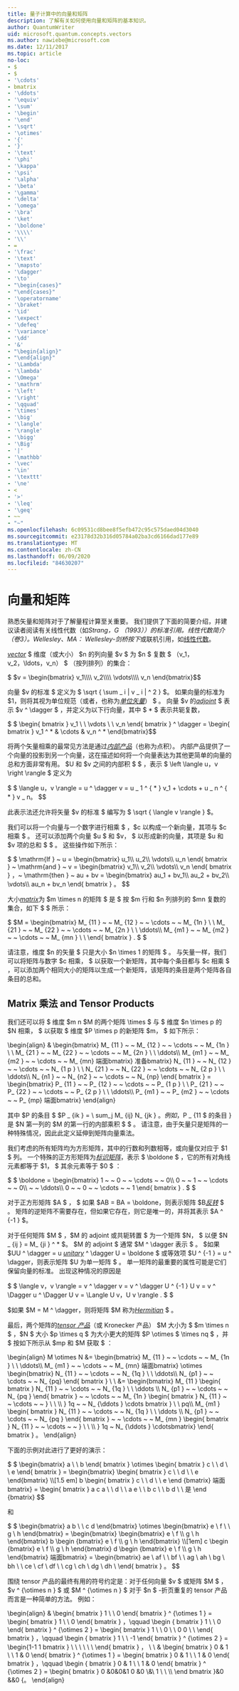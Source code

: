 ```yaml
---
title: 量子计算中的向量和矩阵
description: 了解有关如何使用向量和矩阵的基本知识。
author: QuantumWriter
uid: microsoft.quantum.concepts.vectors
ms.author: nawiebe@microsoft.com
ms.date: 12/11/2017
ms.topic: article
no-loc:
- $
- $
- '\cdots'
- bmatrix
- '\ddots'
- '\equiv'
- '\sum'
- '\begin'
- '\end'
- '\sqrt'
- '\otimes'
- '{'
- '}'
- '\text'
- '\phi'
- '\kappa'
- '\psi'
- '\alpha'
- '\beta'
- '\gamma'
- '\delta'
- '\omega'
- '\bra'
- '\ket'
- '\boldone'
- '\\\\'
- '\\'
- =
- '\frac'
- '\text'
- '\mapsto'
- '\dagger'
- '\to'
- "\begin{cases}"
- "\end{cases}"
- '\operatorname'
- '\braket'
- '\id'
- '\expect'
- '\defeq'
- '\variance'
- '\dd'
- '&'
- "\begin{align}"
- "\end{align}"
- '\Lambda'
- '\lambda'
- '\Omega'
- '\mathrm'
- '\left'
- '\right'
- '\qquad'
- '\times'
- '\big'
- '\langle'
- '\rangle'
- '\bigg'
- '\Big'
- '|'
- '\mathbb'
- '\vec'
- '\in'
- '\texttt'
- '\ne'
- <
- '>'
- '\leq'
- '\geq'
- ~~
- "~"
ms.openlocfilehash: 6c09531cd8bee8f5efb472c95c575daed04d3040
ms.sourcegitcommit: e23178d32b316d05784a02ba3cd6166dad177e89
ms.translationtype: MT
ms.contentlocale: zh-CN
ms.lasthandoff: 06/09/2020
ms.locfileid: "84630207"
---
```

# <a name="vectors-and-matrices"></a>向量和矩阵

熟悉矢量和矩阵对于了解量程计算至关重要。 我们提供了下面的简要介绍，并建议读者阅读有关线性代数（如*Strang，G （1993））的标准引用。线性代数简介（卷3）。Wellesley、MA： Wellesley-剑桥按下*或联机引用，如[线性代数](http://joshua.smcvt.edu/linearalgebra/)。

[*vector*](https://en.wikipedia.org/wiki/Vector_(mathematics_and_physics)) $ 维度（或大小） $n 的列向量 $v $ 为 $n $ 复数 $ （v_1，v_2，\ldots，v_n） $ （按列排列）的集合：

$ $v = \begin{bmatrix}
v_1\\\\
v_2\\\\
\vdots\\\\
v_n \end{bmatrix}$$

向量 $v 的标准 $ 定义为 $ \sqrt { \sum \_ i | v \_ i | ^ 2 } $。 如果向量的标准为 $1，则将其视为单位规范（或者，也称为[*单位矢量*](https://en.wikipedia.org/wiki/Unit_vector)） $ 。 向量 $v 的[*adjoint*](https://en.wikipedia.org/wiki/Adjoint_matrix) $ 表示 $v ^ \dagger $ ，并定义为以下行向量，其中 $ \* $ 表示共轭复数，

$ $ \begin{ bmatrix } v_1 \\ \\ \vdots \\ \\ v_n \end{ bmatrix } ^ \dagger = \begin{ bmatrix } v_1 ^ * & \cdots & v_n ^ * \end{bmatrix}$$

将两个矢量相乘的最常见方法是通过[*内部产品*](https://en.wikipedia.org/wiki/Inner_product_space)（也称为点积）。  内部产品提供了一个向量的投影到另一个向量，这在描述如何将一个向量表达为其他更简单的向量的总和方面非常有用。  $U 和 $v 之间的内部积 $ $ ，表示 $ \left \langle u，v \right \rangle $ 定义为

$ $ \langle u，v \rangle = u ^ \dagger v = u \_ 1 ^ { \* } v_1 + \cdots + u \_ n ^ { \* } v \_ n。
$$

此表示法还允许将矢量 $v 的标准 $ 编写为 $ \sqrt { \langle v \rangle } $。

我们可以将一个向量与一个数字进行相乘 $ ，$c 以构成一个新向量，其项与 $c 相乘 $ 。 还可以添加两个向量 $u $ 和 $v， $ 以形成新的向量，其项是 $u 和 $v 项的总和 $ $ 。 这些操作如下所示：

$ $ \mathrm{If } ~ u = \begin{bmatrix}
u_1\\\\
u_2\\\\
\vdots\\\\
u_n \end{ bmatrix } ~ \mathrm{and } ~ v = \begin{bmatrix}
    v_1\\\\
    v_2\\\\
    \vdots\\\\
    v_n \end{ bmatrix } ，~ \mathrm{then } ~ au + bv = \begin{bmatrix}
au_1 + bv_1\\\\
au_2 + bv_2\\\\
\vdots\\\\
au_n + bv_n \end{ bmatrix } 。
$$

大小[*matrix*](https://en.wikipedia.org/wiki/Matrix_(mathematics))为 $m \times n 的矩阵 $ 是 $ 按 $m 行和 $n 列排列的 $mn 复数的集合，如下 $ $ 所示：

$ $M = \begin{bmatrix}
M_ {11 } ~ ~ M_ {12 } ~ ~ \cdots ~ ~ M_ {1n } \\ \\ M_ {21 } ~ ~ M_ {22 } ~ ~ \cdots ~ ~ M_ {2n } \\ \\ \ddots\\\\
M_ {m1 } ~ ~ M_ {m2 } ~ ~ \cdots ~ ~ M_ {mn } \\ \\ \end{ bmatrix } . $ $

请注意，维度 $n 的矢量 $ 只是大小 $n \times 1 的矩阵 $ 。 与矢量一样，我们可以将矩阵与数字 $c 相乘， $ 以获取一个新矩阵，其中每个条目都与 $c 相乘 $ ，可以添加两个相同大小的矩阵以生成一个新矩阵，该矩阵的条目是两个矩阵各自条目的总和。 

## <a name="matrix-multiplication-and-tensor-products"></a>Matrix 乘法 and Tensor Products

我们还可以将 $ 维度 $m n $M 的两个矩阵 \times $ 与 $ 维度 $n \times p 的 $N 相乘， $ 以获取 $ 维度 $P \times p 的新矩阵 $m， $ 如下所示：

\begin{align}
& \begin{bmatrix}
    M_ {11 } ~ ~ M_ {12 } ~ ~ \cdots ~ ~ M_ {1n } \\ \\ M_ {21 } ~ ~ M_ {22 } ~ ~ \cdots ~ ~ M_ {2n } \\ \\ \ddots\\\\
    M_ {m1 } ~ ~ M_ {m2 } ~ ~ \cdots ~ ~ M_ {mn}
端面bmatrix}
准备bmatrix}
N_ {11 } ~ ~ N_ {12 } ~ ~ \cdots ~ ~ N_ {1 p } \\ \\ N_ {21 } ~ ~ N_ {22 } ~ ~ \cdots ~ ~ N_ {2 p } \\ \\ \ddots\\\\
N_ {n1 } ~ ~ N_ {n2 } ~ ~ \cdots ~ ~ N_ {np}
\end{ bmatrix } = \begin{bmatrix}
P_ {11 } ~ ~ P_ {12 } ~ ~ \cdots ~ ~ P_ {1 p } \\ \\ P_ {21 } ~ ~ P_ {22 } ~ ~ \cdots ~ ~ P_ {2 p } \\ \\ \ddots\\\\
P_ {m1 } ~ ~ P_ {m2 } ~ ~ \cdots ~ ~ P_ {mp}
端面bmatrix}
\end{align}

其中 $P 的条目 $ $P _ {ik } = \ sum_j M_ {ij} N_ {jk } $。 例如，$P _ {11 $ 的条目 } 是 $N 第一列的 $M 的第一行的内部乘积 $ $ 。 请注意，由于矢量只是矩阵的一种特殊情况，因此此定义延伸到矩阵向量乘法。 

我们考虑的所有矩阵均为方形矩阵，其中的行数和列数相等，或向量仅对应于 $1 $ 列。 一个特殊的正方形矩阵为[*标识矩阵*](https://en.wikipedia.org/wiki/Identity_matrix)，表示 $ \boldone $ ，它的所有对角线元素都等于 $1， $ 其余元素等于 $0 $ ：

$ $ \boldone = \begin{bmatrix}
1 ~ ~ 0 ~ ~ \cdots ~ ~ 0\\\\
0 ~ ~ 1 ~ ~ \cdots ~ ~ 0\\\\
~ ~ \ddots\\\\
0 ~ ~ 0 ~ ~ \cdots ~ ~ 1 \end{ bmatrix } . $ $

对于正方形矩阵 $A $ ， $ 如果 $AB = BA = \boldone，则表示矩阵 $B[*反转*](https://en.wikipedia.org/wiki/Invertible_matrix) $ 。 矩阵的逆矩阵不需要存在，但如果它存在，则它是唯一的，并将其表示 $A ^ {-1 } $。 

对于任何矩阵 $M $ ，$M 的 adjoint 或共轭转置 $ 为一个矩阵 $N， $ 以便 $N _ {ij } = M_ {ji } ^ \* $。 $M 的 adjoint $ 通常 $M ^ \dagger 表示 $ 。 $如果 $UU ^ \dagger = u [*unitary*](https://en.wikipedia.org/wiki/Unitary_matrix) ^ \dagger U = \boldone $ 或等效项 $U ^ {-1 } = u ^ \dagger，则表示矩阵 $U 为单一矩阵 $ 。  单一矩阵的最重要的属性可能是它们保留向量的标准。  出现这种情况的原因是 

$ $ \langle v，v \rangle = v ^ \dagger v = v ^ \dagger U ^ {-1 } U v = v ^ \Dagger u ^ \Dagger U v = \Langle U v，U v \rangle . $ $  

$如果 $M = M ^ \dagger，则将矩阵 $M 称为[*Hermitian*](https://en.wikipedia.org/wiki/Hermitian_matrix) $ 。

最后，两个矩阵的[*tensor 产品*](https://en.wikipedia.org/wiki/Tensor_product)（或 Kronecker 产品） $M 大小为 $ $m \times n $ ，$N $ 大小 $p \times q $ 为大小更大的矩阵 $P \otimes $ \times nq $ ，并 $ 按如下所示从 $mp 和 $M 获取 $ ：

\begin{align}
    M \otimes N &= \begin{bmatrix}
        M_ {11 } ~ ~ \cdots ~ ~ M_ {1n } \\ \\ \ddots\\\\
        M_ {m1 } ~ ~ \cdots ~ ~ M_ {mn}
    端面bmatrix}
    \otimes \begin{bmatrix}
        N_ {11 } ~ ~ \cdots ~ ~ N_ {1q } \\ \\ \ddots\\\\
        N_ {p1 } ~ ~ \cdots ~ ~ N_ {pq}
    \end{ bmatrix } \\ \\ &= \begin{bmatrix}
        M_ {11 } \begin{ bmatrix } N_ {11 } ~ ~ \cdots ~ ~ N_ {1q } \\ \\ \ddots \\\\ N_ {p1 } ~ ~ \cdots ~ ~ N_ {pq } \end{ bmatrix } ~ ~ \cdots ~ ~ M_ {1n } \begin{ bmatrix } N_ {11 } ~ ~ \cdots ~ ~ } \\ \\ \\\\ } 1q ~ ~ N_ {\ddots } \cdots bmatrix } \\ \\ pq\\\\
        M_ {m1 } \begin{ bmatrix } N_ {11 } ~ ~ \cdots ~ ~ N_ {1q } \\ \\ \ddots \\\\ N_ {p1 } ~ ~ \cdots ~ ~ N_ {pq } \end{ bmatrix } ~ ~ \cdots ~ ~ M_ {mn } \begin{ bmatrix } N_ {11 } ~ ~ \cdots ~ ~ } \\ \\ \\\\ } 1q ~ N_ {\ddots } \cdotsbmatrix}
    \end{ bmatrix } 。
\end{align}

下面的示例对此进行了更好的演示：

$ $ \begin{bmatrix}
        a \\ \\ b \end{ bmatrix } \otimes \begin{ bmatrix } c \\ \\ d \\ \\ e \end{ bmatrix } = \begin{bmatrix}
        \begin{ bmatrix } c \\ \\ d \\ \\ e \end{bmatrix}
        \\\\[1.5 em] b \begin{ bmatrix } c \\ \\ d \\ \\ e \end {bmatrix}
    端面bmatrix}
    = \begin{ bmatrix } a c a \\ \\ d \\ \\ a e \\ \\ b c \\ \\ b d \\ \\ 是 \end {bmatrix}
$$

和

$ $ \begin{bmatrix}
        a b \\ \\ c d \end{bmatrix}
    \otimes \begin{bmatrix}
        e \ f \\ \\ g \ h \end{bmatrix}
     = \begin{bmatrix}
    \begin{bmatrix}
    e \ f \\\\ g \ h \end{bmatrix}
    b \begin {bmatrix}
    e \ f \\\\ g \ h \end{bmatrix}
    \\\\[1em] c \begin {bmatrix}
    e \ f \\\\ g \ h \end{bmatrix}
    d \begin {bmatrix}
    e \ f \\\\ g \ h \end{bmatrix}
    端面bmatrix}
    = \begin{bmatrix}
    ae \ af \ \ bf \\ \\ ag \ ah \ bg \ bh \\ \\ ce \ cf \ df \\ \\ cg \ ch \ dg \ dh \ \end{ bmatrix } 。
$$

围绕 tensor 产品的最终有用的符号约定是：对于任何向量 $v $ 或矩阵 $M $ ，$v ^ {\otimes n } $ 或 $M ^ {\otimes n } $ 对于 $n $ -折页重复的 tensor 产品而言是一种简单的方法。  例如：

\begin{align}
& \begin{ bmatrix } 1 \\ \\ 0 \end{ bmatrix } ^ {\otimes 1 } = \begin{ bmatrix } 1 \\ \\ 0 \end{ bmatrix } ，\qquad \begin { bmatrix } 1 \\ \\ 0 \end{ bmatrix } ^ {\otimes 2 } = \begin{ bmatrix } 1 \\ \\ 0 \\ \\ 0 0 \\ \\ \end{ bmatrix } ，\qquad \begin { bmatrix } 1 \\ \\ -1 \end{ bmatrix } ^ {\otimes 2 } = \begin{1-1 1 bmatrix } \\ \\ \\ \\ \\ \\ \end{ bmatrix } ， \\ \\ & \begin{ bmatrix } 0 & 1 \\ \\ 1 & 0 \end{ bmatrix } ^ {\otimes 1 } = \begin{ bmatrix } 0 & 1 \\ \\ 1 & 0 \end{ bmatrix } ，\qquad \begin { bmatrix } 0 & 1 \\ \\ 1 & 0 \end{ bmatrix } ^ {\otimes 2 } = \begin{ bmatrix } 0 &0&0&1 0 &0 \\&\\ 1 \\ \\ \\\\ \end bmatrix }&0 &&0 {。
\end{align}
